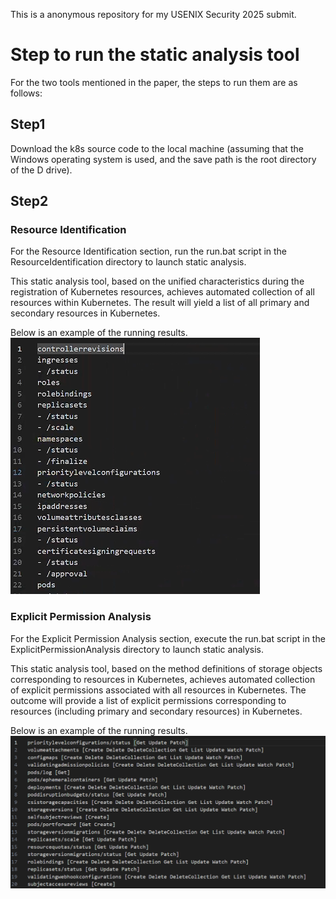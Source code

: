 This is a anonymous repository for my USENIX Security 2025 submit.


# Step to run the static analysis tool

For the two tools mentioned in the paper, the steps to run them are as follows:

## Step1

Download the k8s source code to the local machine (assuming that the Windows operating system is used, and the save path is the root directory of the D drive).

## Step2
### Resource Identification
For the Resource Identification section, run the run.bat script in the ResourceIdentification directory to launch static analysis. 

This static analysis tool, based on the unified characteristics during the registration of Kubernetes resources, achieves automated collection of all resources within Kubernetes. The result will yield a list of all primary and secondary resources in Kubernetes.

Below is an example of the running results.<br/>
![Resource](./img/e1.png)

### Explicit Permission Analysis
For the Explicit Permission Analysis section, execute the run.bat script in the ExplicitPermissionAnalysis directory to launch static analysis.

This static analysis tool, based on the method definitions of storage objects corresponding to resources in Kubernetes, achieves automated collection of explicit permissions associated with all resources in Kubernetes. The outcome will provide a list of explicit permissions corresponding to resources (including primary and secondary resources) in Kubernetes.

Below is an example of the running results.<br/>
![Permission](./img/e2.png)
